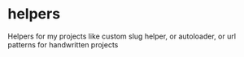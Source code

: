 # helpers
Helpers for my projects like custom slug helper, or autoloader, or url patterns for handwritten projects
